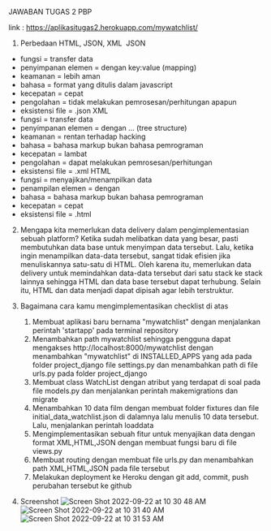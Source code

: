 JAWABAN TUGAS 2 PBP

link : https://aplikasitugas2.herokuapp.com/mywatchlist/

1. Perbedaan HTML, JSON, XML 
JSON
- fungsi = transfer data
- penyimpanan elemen  = dengan key:value (mapping)
- keamanan = lebih aman
- bahasa = format yang ditulis dalam javascript
- kecepatan = cepat
- pengolahan = tidak melakukan pemrosesan/perhitungan apapun
- eksistensi file = .json
XML
- fungsi = transfer data
- penyimpanan elemen  = dengan <variable> ... </variable> (tree structure)
- keamanan = rentan terhadap hacking
- bahasa = bahasa markup bukan bahasa pemrograman
- kecepatan = lambat
- pengolahan = dapat melakukan pemrosesan/perhitungan
- eksistensi file = .xml
HTML
- fungsi = menyajikan/menampilkan data
- penampilan elemen  = dengan <title> ... </title>
- bahasa = bahasa markup bukan bahasa pemrograman
- kecepatan = cepat
- eksistensi file = .html

2. Mengapa kita memerlukan data delivery dalam pengimplementasian sebuah platform?
Ketika sudah melibatkan data yang besar, pasti membutuhkan data base untuk menyimpan data tersebut. Lalu, ketika ingin menampilkan data-data tersebut, sangat tidak efisien jika menuliskannya satu-satu di HTML. Oleh karena itu, memerlukan data delivery untuk memindahkan data-data tersebut dari satu stack ke stack lainnya sehingga HTML dan data base tersebut dapat terhubung. Selain itu, HTML dan data menjadi dapat dipisah agar lebih terstruktur.

3. Bagaimana cara kamu mengimplementasikan checklist di atas
    1. Membuat aplikasi baru bernama "mywatchlist" dengan menjalankan perintah 'startapp' pada terminal repository
    2. Menambahkan path mywatchlist sehingga pengguna dapat mengakses http://localhost:8000/mywatchlist dengan menambahkan "mywatchlist" di INSTALLED_APPS yang ada pada folder project_django file settings.py dan menambahkan path di file urls.py pada folder project_django
    3. Membuat class WatchList dengan atribut yang terdapat di soal pada file models.py dan menjalankan perintah makemigrations dan migrate
    4. Menambahkan 10 data film dengan membuat folder fixtures dan file initial_data_watchlist.json di dalamnya lalu menulis 10 data tersebut. Lalu, menjalankan perintah loaddata
    5. Mengimplementasikan sebuah fitur untuk menyajikan data dengan format XML,HTML,JSON dengan membuat fungsi baru di file views.py
    6. Membuat routing dengan membuat file urls.py dan menambahkan path XML,HTML,JSON pada file tersebut
    7. Melakukan deployment ke Heroku dengan git add, commit, push perubahan tersebut ke github

4. Screenshot
![Screen Shot 2022-09-22 at 10 30 48 AM](https://user-images.githubusercontent.com/101639653/191652367-40db3f9b-c65d-41e7-b845-461f5139aced.png)
![Screen Shot 2022-09-22 at 10 31 40 AM](https://user-images.githubusercontent.com/101639653/191652391-33ef00b4-0af9-4ed9-bd49-1e02af220fc1.png)
![Screen Shot 2022-09-22 at 10 31 53 AM](https://user-images.githubusercontent.com/101639653/191652402-6ddf425a-53f4-4c05-9d37-0836c6f9a961.png)


